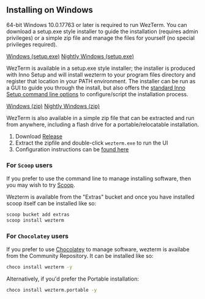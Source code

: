 ## Installing on Windows

64-bit Windows 10.0.17763 or later is required to run WezTerm.  You can download
a setup.exe style installer to guide the installation (requires admin privileges)
or a simple zip file and manage the files for yourself (no special privileges
required).

<a href="{{ windows_exe_stable }}" class="btn">Windows (setup.exe)</a>
<a href="{{ windows_exe_nightly }}" class="btn">Nightly Windows (setup.exe)</a>

WezTerm is available in a setup.exe style installer; the installer is produced
with Inno Setup and will install wezterm to your program files directory and
register that location in your PATH environment.  The installer can be run
as a GUI to guide you through the install, but also offers the [standard
Inno Setup command line options](https://jrsoftware.org/ishelp/index.php?topic=setupcmdline)
to configure/script the installation process.

<a href="{{ windows_zip_stable }}" class="btn">Windows (zip)</a>
<a href="{{ windows_zip_nightly }}" class="btn">Nightly Windows (zip)</a>

WezTerm is also available in a simple zip file that can be extracted and
run from anywhere, including a flash drive for a portable/relocatable
installation.

1. Download <a href="{{ windows_zip_stable }}">Release</a>
2. Extract the zipfile and double-click `wezterm.exe` to run the UI
3. Configuration instructions can be [found here](../config/files.html)

### For `Scoop` users

If you prefer to use the command line to manage installing software,
then you may wish to try [Scoop](https://scoop.sh/).

Wezterm is available from the "Extras" bucket and once you have installed
scoop itself can be installed like so:

```bash
scoop bucket add extras
scoop install wezterm
```
### For `Chocolatey` users

If you prefer to use [Chocolatey](https://chocolatey.org) to manage software, wezterm is availabe from the Community Repository.
It can be installed like so:

```bash
choco install wezterm -y
```

Alternatively, if you'd prefer the Portable installation:

```bash
choco install wezterm.portable -y
```
